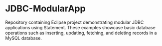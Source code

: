 # JDBC-ModularApp
Repository containing Eclipse project demonstrating modular JDBC applications using Statement. These examples showcase basic database operations such as inserting, updating, fetching, and deleting records in a MySQL database.
